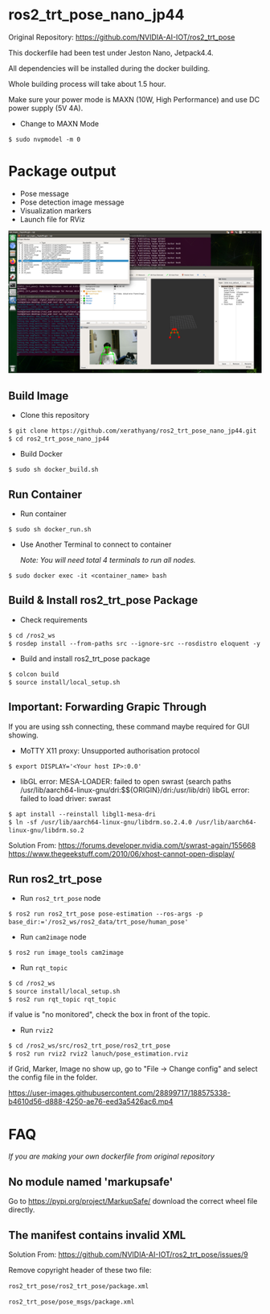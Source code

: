 # ros2_trt_pose_nano_jp44
Original Repository: https://github.com/NVIDIA-AI-IOT/ros2_trt_pose

This dockerfile had been test under Jeston Nano, Jetpack4.4.

All dependencies will be installed during the docker building.

Whole building process will take about 1.5 hour.

Make sure your power mode is MAXN (10W, High Performance) and use DC power supply (5V 4A).

- Change to MAXN Mode

```
$ sudo nvpmodel -m 0
```

# Package output
- Pose message
- Pose detection image message
- Visualization markers
- Launch file for RViz

![alt text](images/output.png "Output")

## Build Image

- Clone this repository

```
$ git clone https://github.com/xerathyang/ros2_trt_pose_nano_jp44.git
$ cd ros2_trt_pose_nano_jp44
```

- Build Docker

```
$ sudo sh docker_build.sh
```

## Run Container

- Run container

```
$ sudo sh docker_run.sh
```

- Use Another Terminal to connect to container
  
  *Note: You will need total 4 terminals to run all nodes.*

```
$ sudo docker exec -it <container_name> bash
```

## Build & Install ros2_trt_pose Package

- Check requirements

```
$ cd /ros2_ws
$ rosdep install --from-paths src --ignore-src --rosdistro eloquent -y
```

- Build and install ros2_trt_pose package

```
$ colcon build
$ source install/local_setup.sh
```

## Important: Forwarding Grapic Through

If you are using ssh connecting, these command maybe required for GUI showing.

- MoTTY X11 proxy: Unsupported authorisation protocol

```
$ export DISPLAY='<Your host IP>:0.0'
```

- libGL error: MESA-LOADER: failed to open swrast (search paths /usr/lib/aarch64-linux-gnu/dri:\$${ORIGIN}/dri:/usr/lib/dri)
libGL error: failed to load driver: swrast

```
$ apt install --reinstall libgl1-mesa-dri
$ ln -sf /usr/lib/aarch64-linux-gnu/libdrm.so.2.4.0 /usr/lib/aarch64-linux-gnu/libdrm.so.2
```

Solution From:
https://forums.developer.nvidia.com/t/swrast-again/155668
https://www.thegeekstuff.com/2010/06/xhost-cannot-open-display/

## Run ros2_trt_pose

- Run ```ros2_trt_pose``` node

```
$ ros2 run ros2_trt_pose pose-estimation --ros-args -p base_dir:='/ros2_ws/ros2_data/trt_pose/human_pose'
```

- Run ```cam2image``` node

```
$ ros2 run image_tools cam2image
```

- Run ```rqt_topic```

```
$ cd /ros2_ws
$ source install/local_setup.sh
$ ros2 run rqt_topic rqt_topic
```

if value is "no monitored", check the box in front of the topic.

- Run ```rviz2```

```
$ cd /ros2_ws/src/ros2_trt_pose/ros2_trt_pose
$ ros2 run rviz2 rviz2 lanuch/pose_estimation.rviz
```

if Grid, Marker, Image no show up, go to "File -> Change config" and select the config file in the folder.



https://user-images.githubusercontent.com/28899717/188575338-b4610d56-d888-4250-ae76-eed3a5426ac6.mp4



# FAQ

*If you are making your own dockerfile from original repository*

## No module named 'markupsafe'

Go to https://pypi.org/project/MarkupSafe/ download the correct wheel file directly.

## The manifest contains invalid XML

Solution From: https://github.com/NVIDIA-AI-IOT/ros2_trt_pose/issues/9

Remove copyright header of these two file:

```ros2_trt_pose/ros2_trt_pose/package.xml```

```ros2_trt_pose/pose_msgs/package.xml```

